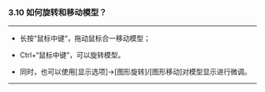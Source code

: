﻿### 3.10  如何旋转和移动模型？
---

* 长按“鼠标中键“，拖动鼠标合一移动模型；

* Ctrl+“鼠标中键”，可以旋转模型。

* 同时，也可以使用[显示选项]→[图形旋转]/[图形移动]对模型显示进行微调。

---
